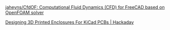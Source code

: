 [jaheyns/CfdOF: Computational Fluid Dynamics (CFD) for FreeCAD based on OpenFOAM solver](https://github.com/jaheyns/CfdOF)

[Designing 3D Printed Enclosures For KiCad PCBs | Hackaday](https://hackaday.com/2020/07/07/designing-3d-printed-enclosures-for-kicad-pcbs/)
